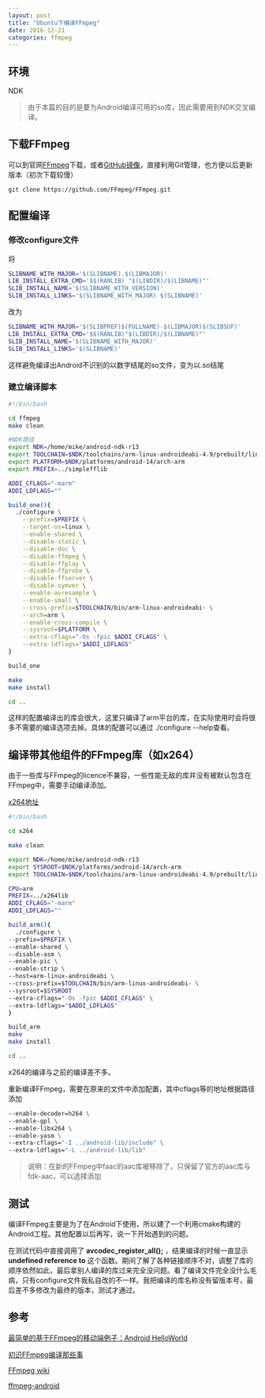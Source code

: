 ```yaml
---
layout: post
title: "Ubuntu下编译FFmpeg"
date: 2016-12-21
categories: ffmpeg
---
```


## 环境
NDK
>由于本篇的目的是要为Android编译可用的so库，因此需要用到NDK交叉编译。

## 下载FFmpeg
可以到官网[FFmpeg](http://www.ffmpeg.org/)下载，或者[GitHub镜像](https://github.com/FFmpeg/FFmpeg)，直接利用Git管理，也方便以后更新版本（初次下载较慢）

```git
git clone https://github.com/FFmpeg/FFmpeg.git
```

## 配置编译
### 修改configure文件
将

```bash
SLIBNAME_WITH_MAJOR='$(SLIBNAME).$(LIBMAJOR)'
LIB_INSTALL_EXTRA_CMD='$$(RANLIB) "$(LIBDIR)/$(LIBNAME)"'
SLIB_INSTALL_NAME='$(SLIBNAME_WITH_VERSION)'
SLIB_INSTALL_LINKS='$(SLIBNAME_WITH_MAJOR) $(SLIBNAME)'
```

改为

```bash
SLIBNAME_WITH_MAJOR='$(SLIBPREF)$(FULLNAME)-$(LIBMAJOR)$(SLIBSUF)'
LIB_INSTALL_EXTRA_CMD='$$(RANLIB)"$(LIBDIR)/$(LIBNAME)"'
SLIB_INSTALL_NAME='$(SLIBNAME_WITH_MAJOR)'
SLIB_INSTALL_LINKS='$(SLIBNAME)'
```

这样避免编译出Android不识别的以数字结尾的so文件，变为以.so结尾

### 建立编译脚本

```bash
#!/bin/bash

cd ffmpeg
make clean

#NDK路径
export NDK=/home/mike/android-ndk-r13
export TOOLCHAIN=$NDK/toolchains/arm-linux-androideabi-4.9/prebuilt/linux-x86_64
export PLATFORM=$NDK/platforms/android-14/arch-arm
export PREFIX=../simplefflib

ADDI_CFLAGS="-marm"
ADDI_LDFLAGS=""

build_one(){
  ./configure \
	--prefix=$PREFIX \
	--target-os=linux \
	--enable-shared \
	--disable-static \
	--disable-doc \
	--disable-ffmpeg \
	--disable-ffplay \
	--disable-ffprobe \
	--disable-ffserver \
	--disable-symver \
	--enable-avresample \
	--enable-small \
	--cross-prefix=$TOOLCHAIN/bin/arm-linux-androideabi- \
	--arch=arm \
	--enable-cross-compile \
	--sysroot=$PLATFORM \
	--extra-cflags="-Os -fpic $ADDI_CFLAGS" \
	--extra-ldflags="$ADDI_LDFLAGS"
}

build_one

make
make install

cd ..
```

这样的配置编译出的库会很大，这里只编译了arm平台的库，在实际使用时会将很多不需要的编译选项去掉。具体的配置可以通过 ./configure --help查看。

## 编译带其他组件的FFmpeg库（如x264）
由于一些库与FFmpeg的licence不兼容，一些性能无敌的库并没有被默认包含在FFmpeg中，需要手动编译添加。

[x264地址](http://www.videolan.org/developers/x264.html)

```bash
#!/bin/bash

cd x264

make clean

export NDK=/home/mike/android-ndk-r13
export SYSROOT=$NDK/platforms/android-14/arch-arm
export TOOLCHAIN=$NDK/toolchains/arm-linux-androideabi-4.9/prebuilt/linux-x86_64

CPU=arm
PREFIX=../x264lib
ADDI_CFLAGS="-marm"
ADDI_LDFLAGS=""

build_arm(){
  ./configure \
--prefix=$PREFIX \
--enable-shared \
--disable-asm \
--enable-pic \
--enable-strip \
--host=arm-linux-androideabi \
--cross-prefix=$TOOLCHAIN/bin/arm-linux-androideabi- \
--sysroot=$SYSROOT
--extra-cflags="-Os -fpic $ADDI_CFLAGS" \
--extra-ldflags="$ADDI_LDFLAGS"
}

build_arm
make
make install

cd ..
```

x264的编译与之前的编译差不多。

重新编译FFmpeg，需要在原来的文件中添加配置，其中cflags等的地址根据路径添加

```bash
--enable-decoder=h264 \
--enable-gpl \
--enable-libx264 \
--enable-yasm \
--extra-cflags="-I ../android-lib/include" \
--extra-ldflags="-L ../android-lib/lib"
```

>说明：在新的FFmpeg中faac的aac库被移除了，只保留了官方的aac库与fdk-aac，可以选择添加

## 测试
编译FFmpeg主要是为了在Android下使用，所以建了一个利用cmake构建的Android工程。其他配置以后再写，说一下开始遇到的问题。

在测试代码中直接调用了 **avcodec_register_all();** ，结果编译的时候一直显示 **undefined reference to** 这个函数。期间了解了各种链接顺序不对，调整了库的顺序依然如此，最后拿别人编译的库过来完全没问题。看了编译文件完全没什么毛病，只有configure文件我私自改的不一样。我把编译的库名称没有留版本号，最后差不多修改为最终的版本，测试才通过。

## 参考
[最简单的基于FFmpeg的移动端例子：Android HelloWorld](http://blog.csdn.net/leixiaohua1020/article/details/47008825)

[初识FFmpeg编译那些事](http://zhengxiaoyong.me/2016/11/13/%E5%88%9D%E8%AF%86FFmpeg%E7%BC%96%E8%AF%91%E9%82%A3%E4%BA%9B%E4%BA%8B/)

[FFmpeg wiki](https://trac.ffmpeg.org/)

[ffmpeg-android](https://github.com/WritingMinds/ffmpeg-android)